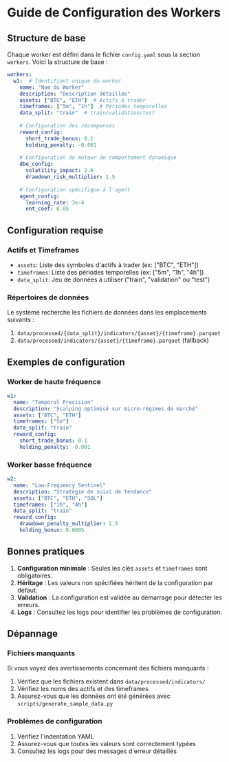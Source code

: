 # Guide de Configuration des Workers

## Structure de base

Chaque worker est défini dans le fichier `config.yaml` sous la section `workers`. Voici la structure de base :

```yaml
workers:
  w1:  # Identifiant unique du worker
    name: "Nom du Worker"
    description: "Description détaillée"
    assets: ["BTC", "ETH"]  # Actifs à trader
    timeframes: ["5m", "1h"]  # Périodes temporelles
    data_split: "train"  # train/validation/test
    
    # Configuration des récompenses
    reward_config:
      short_trade_bonus: 0.1
      holding_penalty: -0.001
      
    # Configuration du moteur de comportement dynamique
    dbe_config:
      volatility_impact: 2.0
      drawdown_risk_multiplier: 1.5
      
    # Configuration spécifique à l'agent
    agent_config:
      learning_rate: 3e-4
      ent_coef: 0.05
```

## Configuration requise

### Actifs et Timeframes
- `assets`: Liste des symboles d'actifs à trader (ex: ["BTC", "ETH"])
- `timeframes`: Liste des périodes temporelles (ex: ["5m", "1h", "4h"])
- `data_split`: Jeu de données à utiliser ("train", "validation" ou "test")

### Répertoires de données
Le système recherche les fichiers de données dans les emplacements suivants :
1. `data/processed/{data_split}/indicators/{asset}/{timeframe}.parquet`
2. `data/processed/indicators/{asset}/{timeframe}.parquet` (fallback)

## Exemples de configuration

### Worker de haute fréquence
```yaml
w1:
  name: "Temporal Precision"
  description: "Scalping optimisé sur micro-régimes de marché"
  assets: ["BTC", "ETH"]
  timeframes: ["5m"]
  data_split: "train"
  reward_config:
    short_trade_bonus: 0.1
    holding_penalty: -0.001
```

### Worker basse fréquence
```yaml
w2:
  name: "Low-Frequency Sentinel"
  description: "Stratégie de suivi de tendance"
  assets: ["BTC", "ETH", "SOL"]
  timeframes: ["1h", "4h"]
  data_split: "train"
  reward_config:
    drawdown_penalty_multiplier: 1.5
    holding_bonus: 0.0005
```

## Bonnes pratiques

1. **Configuration minimale** : Seules les clés `assets` et `timeframes` sont obligatoires.
2. **Héritage** : Les valeurs non spécifiées héritent de la configuration par défaut.
3. **Validation** : La configuration est validée au démarrage pour détecter les erreurs.
4. **Logs** : Consultez les logs pour identifier les problèmes de configuration.

## Dépannage

### Fichiers manquants
Si vous voyez des avertissements concernant des fichiers manquants :
1. Vérifiez que les fichiers existent dans `data/processed/indicators/`
2. Vérifiez les noms des actifs et des timeframes
3. Assurez-vous que les données ont été générées avec `scripts/generate_sample_data.py`

### Problèmes de configuration
1. Vérifiez l'indentation YAML
2. Assurez-vous que toutes les valeurs sont correctement typées
3. Consultez les logs pour des messages d'erreur détaillés
